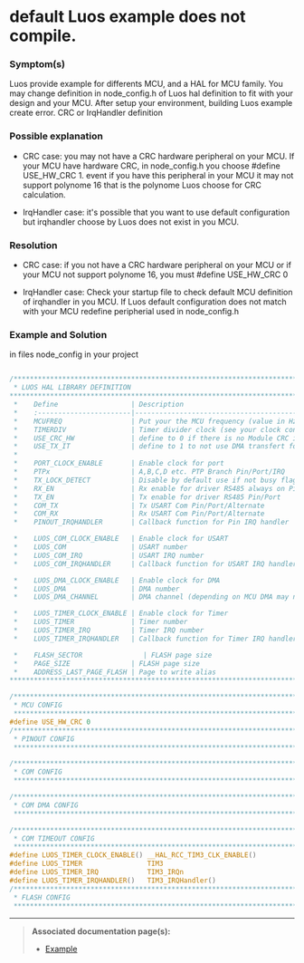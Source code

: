 # default Luos example does not compile.

### Symptom(s)

Luos provide example for differents MCU, and a HAL for MCU family. You may change definition in node_config.h of Luos hal definition to fit with your design and your MCU. After setup your environment, building Luos example create error. CRC or IrqHandler definition

### Possible explanation

- CRC case:
you may not have a CRC hardware peripheral on your MCU. If your MCU have hardware CRC, in node_config.h you choose #define USE_HW_CRC 1. event if you have this peripheral in your MCU it may not support polynome 16 that is the polynome Luos choose for CRC calculation.

- IrqHandler case:
it's possible that you want to use default configuration but irqhandler choose by Luos does not exist in you MCU.

### Resolution

- CRC case:
if you not have a CRC hardware peripheral on your MCU or if your MCU not support polynome 16, you must #define USE_HW_CRC 0

- IrqHandler case:
Check your startup file to check default MCU definition of irqhandler in you MCU. If Luos default configuration does not match with your MCU redefine peripherial used in node_config.h

### Example and Solution

in files node_config in your project

```C

/*******************************************************************************
 * LUOS HAL LIBRARY DEFINITION
*******************************************************************************
 *    Define                  | Description
 *    :-----------------------|-----------------------------------------------
 *    MCUFREQ                 | Put your the MCU frequency (value in Hz)
 *    TIMERDIV                | Timer divider clock (see your clock configuration)
 *    USE_CRC_HW              | define to 0 if there is no Module CRC in your MCU
 *    USE_TX_IT               | define to 1 to not use DMA transfert for Luos Tx
 *
 *    PORT_CLOCK_ENABLE       | Enable clock for port
 *    PTPx                    | A,B,C,D etc. PTP Branch Pin/Port/IRQ
 *    TX_LOCK_DETECT          | Disable by default use if not busy flag in USART Pin/Port/IRQ
 *    RX_EN                   | Rx enable for driver RS485 always on Pin/Port
 *    TX_EN                   | Tx enable for driver RS485 Pin/Port
 *    COM_TX                  | Tx USART Com Pin/Port/Alternate
 *    COM_RX                  | Rx USART Com Pin/Port/Alternate
 *    PINOUT_IRQHANDLER       | Callback function for Pin IRQ handler

 *    LUOS_COM_CLOCK_ENABLE   | Enable clock for USART
 *    LUOS_COM                | USART number
 *    LUOS_COM_IRQ            | USART IRQ number
 *    LUOS_COM_IRQHANDLER     | Callback function for USART IRQ handler

 *    LUOS_DMA_CLOCK_ENABLE   | Enable clock for DMA
 *    LUOS_DMA                | DMA number
 *    LUOS_DMA_CHANNEL        | DMA channel (depending on MCU DMA may need special config)

 *    LUOS_TIMER_CLOCK_ENABLE | Enable clock for Timer
 *    LUOS_TIMER              | Timer number
 *    LUOS_TIMER_IRQ          | Timer IRQ number
 *    LUOS_TIMER_IRQHANDLER   | Callback function for Timer IRQ handler

 *    FLASH_SECTOR               | FLASH page size
 *    PAGE_SIZE               | FLASH page size
 *    ADDRESS_LAST_PAGE_FLASH | Page to write alias
******************************************************************************/

/*******************************************************************************
 * MCU CONFIG
 ******************************************************************************/
#define USE_HW_CRC 0
/*******************************************************************************
 * PINOUT CONFIG
 ******************************************************************************/

/*******************************************************************************
 * COM CONFIG
 ******************************************************************************/

/*******************************************************************************
 * COM DMA CONFIG
 ******************************************************************************/

/*******************************************************************************
 * COM TIMEOUT CONFIG
 ******************************************************************************/
#define LUOS_TIMER_CLOCK_ENABLE() __HAL_RCC_TIM3_CLK_ENABLE()
#define LUOS_TIMER                TIM3
#define LUOS_TIMER_IRQ            TIM3_IRQn
#define LUOS_TIMER_IRQHANDLER()   TIM3_IRQHandler()
/*******************************************************************************
 * FLASH CONFIG
 ******************************************************************************/

```

<hr>

> **Associated documentation page(s):** 
> - [Example](https://github.com/Luos-io/Examples/tree/master/Projects/NUCLEO-F401RE/Button)
